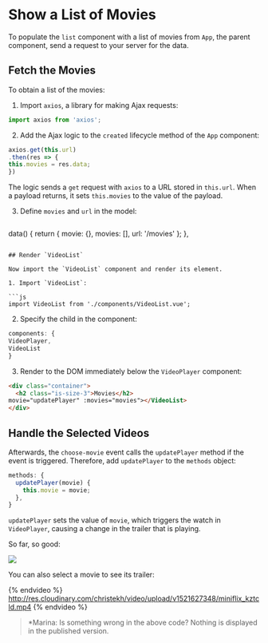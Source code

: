 # Show a List of Movies

To populate the `list` component with a list of movies from `App`, the parent component, send a request to your server for the data.


## Fetch the Movies
To obtain a list of the movies:

1. Import `axios`, a library for making Ajax requests:

  ```js
  import axios from 'axios';
  ```

2. Add the Ajax logic to the `created` lifecycle method of the `App` component:

  ```js
  axios.get(this.url)
  .then(res => {
  this.movies = res.data;
  })
  ```

  The logic sends a `get` request with `axios` to a URL stored in `this.url`. When a payload returns, it sets `this.movies` to the value of the payload.

3. Define `movies` and `url` in the model:

   ```js
  data() {
    return {
      movie: {},
      movies: [],
      url: '<YOUR WEBTASK URL>/movies'
    };
  },
  ```

## Render `VideoList`

Now import the `VideoList` component and render its element.

1. Import `VideoList`:

  ```js
  import VideoList from './components/VideoList.vue';
  ```

2. Specify the child in the component:

  ```js
  components: {
  VideoPlayer,
  VideoList
}
```

3. Render to the DOM immediately below the `VideoPlayer` component:

  ```html
  <div class="container">
    <h2 class="is-size-3">Movies</h2>
 movie="updatePlayer" :movies="movies"></VideoList>
  </div>
```

## Handle the Selected Videos

Afterwards, the `choose-movie` event calls the `updatePlayer` method if the event is triggered. Therefore, add `updatePlayer` to the `methods` object:

```js
methods: {
  updatePlayer(movie) {
    this.movie = movie;
  },
}
```

`updatePlayer` sets the value of `movie`, which triggers the watch in `VideoPlayer`, causing a change in the trailer that is playing.

So far, so good:

![](https://res.cloudinary.com/christekh/image/upload/v1521675173/Screen_Shot_2018-03-22_at_12.32.28_AM_pdjmtq.png)


You can also select a movie to see its trailer:

{% endvideo %}
http://res.cloudinary.com/christekh/video/upload/v1521627348/miniflix_kztcld.mp4
{% endvideo %}

> *Marina: Is something wrong in the above code? Nothing is displayed in the published version.